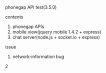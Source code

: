 phonegap API test(3.5.0)

contents
1. phonegap APIs
2. mobile view(jquery mobile 1.4.2 + express)
3. chat server(node.js + socket.io + express)

issue
1. network-information bug

2
